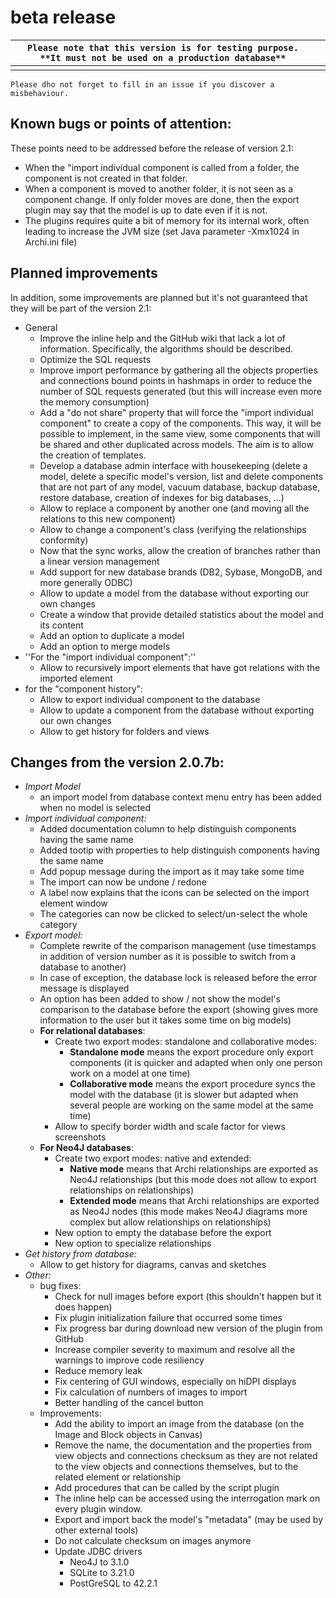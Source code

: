 		

# beta release

|`Please note that this version is for testing purpose. **It must not be used on a production database**`|  |
|------------------------------------------------|--|
|                                                |  |

`Please dho not forget to fill in an issue if you discover a misbehaviour.`



## Known bugs or points of attention:
These points need to be addressed before the release of version 2.1:

* When the "import individual component is called from a folder, the component is not created in that folder.   
* When a component is moved to another folder, it is not seen as a component change. If only folder moves are done, then the export plugin may say that the model is up to date even if it is not.
* The plugins requires quite a bit of memory for its internal work, often leading to increase the JVM size (set Java parameter -Xmx1024 in Archi.ini file)

## Planned improvements
In addition, some improvements are planned but it's not guaranteed that they will be part of the version 2.1:

* General
  * Improve the inline help and the GitHub wiki that lack a lot of information. Specifically, the algorithms should be described.
  * Optimize the SQL requests
  * Improve import performance by gathering all the objects properties and connections bound points in hashmaps in order to reduce the number of SQL requests generated (but this will increase even more the memory consumption)
  * Add a "do not share" property that will force the "import individual component" to create a copy of the components. This way, it will be possible to implement, in the same view, some components that will be shared and other duplicated across models. The aim is to allow the creation of templates.
  * Develop a database admin interface with housekeeping (delete a model, delete a specific model's version, list and delete components that are not part of any model, vacuum database, backup database, restore database, creation of indexes for big databases, ...)
  * Allow to replace a component by another one (and moving all the relations to this new component)
  * Allow to change a component's class (verifying the relationships conformity)
  * Now that the sync works, allow the creation of branches rather than a linear version management
  * Add support for new database brands (DB2, Sybase, MongoDB, and more generally ODBC)
  * Allow to update a model from the database without exporting our own changes
  * Create a window that provide detailed statistics about the model and its content
  * Add an option to duplicate a model
  * Add an option to merge models
* ''For the "import individual component":''
  * Allow to recursively import elements that have got relations with the imported element
* for the "component history":
  * Allow to export individual component to the database
  * Allow to update a component from the database without exporting our own changes
  * Allow to get history for folders and views

## Changes from the version 2.0.7b:
* *Import Model*
  * an import model from database context menu entry has been added when no model is selected
* *Import individual component:*
  * Added documentation column to help distinguish components having the same name
  * Added tootip with properties to help distinguish components having the same name
  * Add popup message during the import as it may take some time
  * The import can now be undone / redone
  * A label now explains that the icons can be selected on the import element window
  * The categories can now be clicked to select/un-select the whole category
* *Export model:*
  * Complete rewrite of the comparison management (use timestamps in addition of version number as it is possible to switch from a database to another)
  * In case of exception, the database lock is released before the error message is displayed
  * An option has been added to show / not show the model's comparison to the database before the export (showing gives more information to the user but it takes some time on big models)
  * **For relational databases**:
    * Create two export modes: standalone and collaborative modes:
      * **Standalone mode** means the export procedure only export components (it is quicker and adapted when only one person work on a model at one time)
      * **Collaborative mode** means the export procedure syncs the model with the database (it is slower but adapted when several people are working on the same model at the same time)
    * Allow to specify border width and scale factor for views screenshots
  * **For Neo4J databases**:
    * Create two export modes: native and extended:
      * **Native mode** means that Archi relationships are exported as Neo4J relationships (but this mode does not allow to export relationships on relationships)
      * **Extended mode** means that Archi relationships are exported as Neo4J nodes (this mode makes Neo4J diagrams more complex but allow relationships on relationships)
    * New option to empty the database before the export
    * New option to specialize relationships
* *Get history from database:*
  * Allow to get history for diagrams, canvas and sketches
* *Other:*
  * bug fixes:
    * Check for null images before export (this shouldn't happen but it does happen)
    * Fix plugin initialization failure that occurred some times
    * Fix progress bar during download new version of the plugin from GitHub
    * Increase compiler severity to maximum and resolve all the warnings to improve code resiliency
    * Reduce memory leak
    * Fix centering of GUI windows, especially on hiDPI displays
    * Fix calculation of numbers of images to import
    * Better handling of the cancel button
  * Improvements:
    * Add the ability to import an image from the database (on the Image and Block objects in Canvas)
    * Remove the name, the documentation and the properties from view objects and connections checksum as they are not related to the view objects and connections themselves, but to the related element or relationship
    * Add procedures that can be called by the script plugin
    * The inline help can be accessed using the interrogation mark on every plugin window.
    * Export and import back the model's "metadata" (may be used by other external tools)
    * Do not calculate checksum on images anymore
    * Update JDBC drivers
      * Neo4J to 3.1.0
      * SQLite to 3.21.0
      * PostGreSQL to 42.2.1